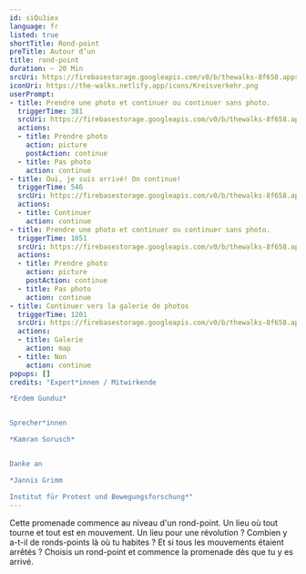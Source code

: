 ```yaml
---
id: siQu3iex
language: fr
listed: true
shortTitle: Rond-point
preTitle: Autour d’un
title: rond-point
duration: ~ 20 Min
srcUri: https://firebasestorage.googleapis.com/v0/b/thewalks-8f658.appspot.com/o/static%2Fmedias%2Ffr_siQu3iex.mp3?alt=media&token=a3e70d19-ad58-4756-9023-bcdace8836b0
iconUri: https://the-walks.netlify.app/icons/Kreisverkehr.png
userPrompt:
- title: Prendre une photo et continuer ou continuer sans photo.
  triggerTime: 381
  srcUri: https://firebasestorage.googleapis.com/v0/b/thewalks-8f658.appspot.com/o/static%2Fmedias%2Fde_siQu3iex_loop_1.mp3?alt=media&token=108baec2-420c-4710-bec0-4598ffd48b0d
  actions:
  - title: Prendre photo
    action: picture
    postAction: continue
  - title: Pas photo
    action: continue
- title: Oui, je suis arrivé! On continue!
  triggerTime: 546
  srcUri: https://firebasestorage.googleapis.com/v0/b/thewalks-8f658.appspot.com/o/static%2Fmedias%2Fde_siQu3iex_loop_2.mp3?alt=media&token=b978b083-8eaa-49e9-8334-c8f614055dc8
  actions:
  - title: Continuer
    action: continue
- title: Prendre une photo et continuer ou continuer sans photo.
  triggerTime: 1051
  srcUri: https://firebasestorage.googleapis.com/v0/b/thewalks-8f658.appspot.com/o/static%2Fmedias%2Fde_siQu3iex_loop_3.mp3?alt=media&token=a22170b8-94e3-45d5-af9a-0a4e9da283d8
  actions:
  - title: Prendre photo
    action: picture
    postAction: continue
  - title: Pas photo
    action: continue
- title: Continuer vers la galerie de photos
  triggerTime: 1201
  srcUri: https://firebasestorage.googleapis.com/v0/b/thewalks-8f658.appspot.com/o/static%2Fmedias%2Fmulti_Zeubeel8_loop.mp3?alt=media&token=88349085-3303-48b9-bdc6-fd7b09519a26
  actions:
  - title: Galerie
    action: map
  - title: Non
    action: continue
popups: []
credits: "Expert*innen / Mitwirkende

*Erdem Gunduz*


Sprecher*innen

*Kamran Sorusch*


Danke an

*Jannis Grimm

Institut für Protest und Bewegungsforschung*"
---
```

Cette promenade commence au niveau d'un rond-point. Un lieu où tout tourne et tout est en mouvement. Un lieu pour une révolution ? Combien y a-t-il de ronds-points là où tu habites ? Et si tous les mouvements étaient arrêtés ? Choisis un rond-point et commence la promenade dès que tu y es arrivé.
